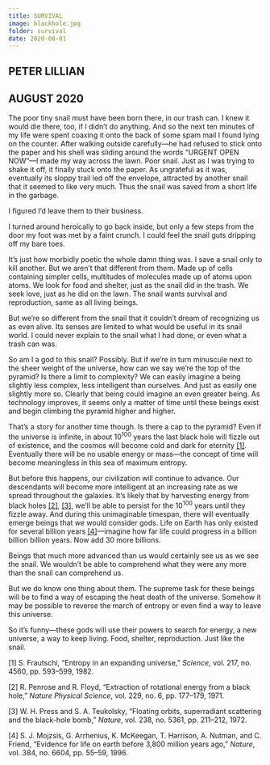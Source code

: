 ```yaml
---
title: SURVIVAL
image: blackhole.jpg
folder: survival
date: 2020-08-01
---
```


## PETER LILLIAN
## AUGUST 2020

The poor tiny snail must have been born there, in our trash can. I knew
it would die there, too, if I didn’t do anything. And so the next ten
minutes of my life were spent coaxing it onto the back of some spam mail
I found lying on the counter. After walking outside carefully—he had
refused to stick onto the paper and his shell was sliding around the
words “URGENT OPEN NOW”—I made my way across the lawn. Poor snail. Just
as I was trying to shake it off, it finally stuck onto the paper. As
ungrateful as it was, eventually its sloppy trail led off the envelope,
attracted by another snail that it seemed to like very much. Thus the
snail was saved from a short life in the garbage.

I figured I’d leave them to their business.

I turned around heroically to go back inside, but only a few steps from
the door my foot was met by a faint crunch. I could feel the snail guts
dripping off my bare toes.

It’s just how morbidly poetic the whole damn thing was. I save a snail
only to kill another. But we aren’t that different from them. Made up of
cells containing simpler cells, multitudes of molecules made up of atoms
upon atoms. We look for food and shelter, just as the snail did in the
trash. We seek love, just as he did on the lawn. The snail wants
survival and reproduction, same as all living beings.

But we’re so different from the snail that it couldn’t dream of
recognizing us as even alive. Its senses are limited to what would be
useful in its snail world. I could never explain to the snail what I had
done, or even what a trash can was.

So am I a god to this snail? Possibly. But if we’re in turn minuscule
next to the sheer weight of the universe, how can we say we’re the top
of the pyramid? Is there a limit to complexity? We can easily imagine a
being slightly less complex, less intelligent than ourselves. And just
as easily one slightly more so. Clearly that being could imagine an even
greater being. As technology improves, it seems only a matter of time
until these beings exist and begin climbing the pyramid higher and
higher.

That’s a story for another time though. Is there a cap to the pyramid?
Even if the universe is infinite, in about 10<sup>100</sup> years the
last black hole will fizzle out of existence, and the cosmos will become
cold and dark for eternity [\[1\]](#ref-frautschi1982entropy).
Eventually there will be no usable energy or mass—the concept of time
will become meaningless in this sea of maximum entropy.

But before this happens, our civilization will continue to advance. Our
descendants will become more intelligent at an increasing rate as we
spread throughout the galaxies. It’s likely that by harvesting energy
from black holes [\[2\]](#ref-penrose1971extraction),
[\[3\]](#ref-press1972floating), we’ll be able to persist for the
10<sup>100</sup> years until they fizzle away. And during this
unimaginable timespan, there will eventually emerge beings that *we*
would consider gods. Life on Earth has only existed for several billion
years [\[4\]](#ref-mojzsis1996evidence)—imagine how far life could
progress in a billion billion billion years. Now add 30 more billions.

Beings that much more advanced than us would certainly see us as we see
the snail. We wouldn’t be able to comprehend what they were any more
than the snail can comprehend us.

But we do know one thing about them. The supreme task for these beings
will be to find a way of escaping the heat death of the universe.
Somehow it may be possible to reverse the march of entropy or even find
a way to leave this universe.

So it’s funny—these gods will use their powers to search for energy, a
new universe, a way to keep living. Food, shelter, reproduction. Just
like the snail.

<span class="csl-left-margin">\[1\] </span><span
class="csl-right-inline">S. Frautschi, “Entropy in an expanding
universe,” *Science*, vol. 217, no. 4560, pp. 593–599, 1982.</span>

<span class="csl-left-margin">\[2\] </span><span
class="csl-right-inline">R. Penrose and R. Floyd, “Extraction of
rotational energy from a black hole,” *Nature Physical Science*, vol.
229, no. 6, pp. 177–179, 1971.</span>

<span class="csl-left-margin">\[3\] </span><span
class="csl-right-inline">W. H. Press and S. A. Teukolsky, “Floating
orbits, superradiant scattering and the black-hole bomb,” *Nature*, vol.
238, no. 5361, pp. 211–212, 1972.</span>

<span class="csl-left-margin">\[4\] </span><span
class="csl-right-inline">S. J. Mojzsis, G. Arrhenius, K. McKeegan, T.
Harrison, A. Nutman, and C. Friend, “Evidence for life on earth before
3,800 million years ago,” *Nature*, vol. 384, no. 6604, pp. 55–59,
1996.</span>
